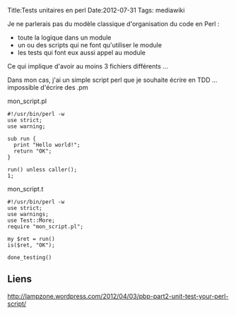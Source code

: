 Title:Tests unitaires en perl
Date:2012-07-31
Tags:  mediawiki

Je ne parlerais pas du modèle classique d'organisation du code en Perl :

-   toute la logique dans un module
-   un ou des scripts qui ne font qu'utiliser le module
-   les tests qui font eux aussi appel au module

Ce qui implique d'avoir au moins 3 fichiers différents ...

Dans mon cas, j'ai un simple script perl que je souhaite écrire en TDD
... impossible d'écrire des .pm

mon\_script.pl

    #!/usr/bin/perl -w
    use strict;
    use warning;

    sub run {
      print "Hello world!";
      return "OK";
    }

    run() unless caller();
    1;

mon\_script.t

    #!/usr/bin/perl -w
    use strict;
    use warnings;
    use Test::More;
    require "mon_script.pl";

    my $ret = run()
    is($ret, "OK");

    done_testing()

Liens
-----

<http://lampzone.wordpress.com/2012/04/03/pbp-part2-unit-test-your-perl-script/>

